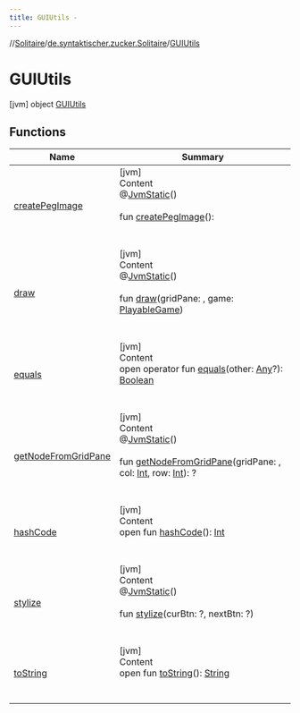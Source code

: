 ```yaml
---
title: GUIUtils -
---
```

//[Solitaire](../../index.md)/[de.syntaktischer.zucker.Solitaire](../index.md)/[GUIUtils](index.md)



# GUIUtils  
 [jvm] object [GUIUtils](index.md)   


## Functions  
  
|  Name|  Summary| 
|---|---|
| <a name="de.syntaktischer.zucker.Solitaire/GUIUtils/createPegImage/#/PointingToDeclaration/"></a>[createPegImage](create-peg-image.md)| <a name="de.syntaktischer.zucker.Solitaire/GUIUtils/createPegImage/#/PointingToDeclaration/"></a>[jvm]  <br>Content  <br>@[JvmStatic](https://kotlinlang.org/api/latest/jvm/stdlib/kotlin.jvm/-jvm-static/index.html)()  <br>  <br>fun [createPegImage](create-peg-image.md)(): <ERROR CLASS>  <br><br><br>
| <a name="de.syntaktischer.zucker.Solitaire/GUIUtils/draw/##de.syntaktischer.zucker.Solitaire.PlayableGame/PointingToDeclaration/"></a>[draw](draw.md)| <a name="de.syntaktischer.zucker.Solitaire/GUIUtils/draw/##de.syntaktischer.zucker.Solitaire.PlayableGame/PointingToDeclaration/"></a>[jvm]  <br>Content  <br>@[JvmStatic](https://kotlinlang.org/api/latest/jvm/stdlib/kotlin.jvm/-jvm-static/index.html)()  <br>  <br>fun [draw](draw.md)(gridPane: <ERROR CLASS>, game: [PlayableGame](../-playable-game/index.md))  <br><br><br>
| <a name="kotlin/Any/equals/#kotlin.Any?/PointingToDeclaration/"></a>[equals](../-undoable-command/index.md#%5Bkotlin%2FAny%2Fequals%2F%23kotlin.Any%3F%2FPointingToDeclaration%2F%5D%2FFunctions%2F77230370)| <a name="kotlin/Any/equals/#kotlin.Any?/PointingToDeclaration/"></a>[jvm]  <br>Content  <br>open operator fun [equals](../-undoable-command/index.md#%5Bkotlin%2FAny%2Fequals%2F%23kotlin.Any%3F%2FPointingToDeclaration%2F%5D%2FFunctions%2F77230370)(other: [Any](https://kotlinlang.org/api/latest/jvm/stdlib/kotlin/-any/index.html)?): [Boolean](https://kotlinlang.org/api/latest/jvm/stdlib/kotlin/-boolean/index.html)  <br><br><br>
| <a name="de.syntaktischer.zucker.Solitaire/GUIUtils/getNodeFromGridPane/##kotlin.Int#kotlin.Int/PointingToDeclaration/"></a>[getNodeFromGridPane](get-node-from-grid-pane.md)| <a name="de.syntaktischer.zucker.Solitaire/GUIUtils/getNodeFromGridPane/##kotlin.Int#kotlin.Int/PointingToDeclaration/"></a>[jvm]  <br>Content  <br>@[JvmStatic](https://kotlinlang.org/api/latest/jvm/stdlib/kotlin.jvm/-jvm-static/index.html)()  <br>  <br>fun [getNodeFromGridPane](get-node-from-grid-pane.md)(gridPane: <ERROR CLASS>, col: [Int](https://kotlinlang.org/api/latest/jvm/stdlib/kotlin/-int/index.html), row: [Int](https://kotlinlang.org/api/latest/jvm/stdlib/kotlin/-int/index.html)): <ERROR CLASS>?  <br><br><br>
| <a name="kotlin/Any/hashCode/#/PointingToDeclaration/"></a>[hashCode](../-undoable-command/index.md#%5Bkotlin%2FAny%2FhashCode%2F%23%2FPointingToDeclaration%2F%5D%2FFunctions%2F77230370)| <a name="kotlin/Any/hashCode/#/PointingToDeclaration/"></a>[jvm]  <br>Content  <br>open fun [hashCode](../-undoable-command/index.md#%5Bkotlin%2FAny%2FhashCode%2F%23%2FPointingToDeclaration%2F%5D%2FFunctions%2F77230370)(): [Int](https://kotlinlang.org/api/latest/jvm/stdlib/kotlin/-int/index.html)  <br><br><br>
| <a name="de.syntaktischer.zucker.Solitaire/GUIUtils/stylize/#?#?/PointingToDeclaration/"></a>[stylize](stylize.md)| <a name="de.syntaktischer.zucker.Solitaire/GUIUtils/stylize/#?#?/PointingToDeclaration/"></a>[jvm]  <br>Content  <br>@[JvmStatic](https://kotlinlang.org/api/latest/jvm/stdlib/kotlin.jvm/-jvm-static/index.html)()  <br>  <br>fun [stylize](stylize.md)(curBtn: <ERROR CLASS>?, nextBtn: <ERROR CLASS>?)  <br><br><br>
| <a name="kotlin/Any/toString/#/PointingToDeclaration/"></a>[toString](../-undoable-command/index.md#%5Bkotlin%2FAny%2FtoString%2F%23%2FPointingToDeclaration%2F%5D%2FFunctions%2F77230370)| <a name="kotlin/Any/toString/#/PointingToDeclaration/"></a>[jvm]  <br>Content  <br>open fun [toString](../-undoable-command/index.md#%5Bkotlin%2FAny%2FtoString%2F%23%2FPointingToDeclaration%2F%5D%2FFunctions%2F77230370)(): [String](https://kotlinlang.org/api/latest/jvm/stdlib/kotlin/-string/index.html)  <br><br><br>


